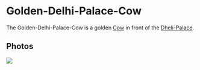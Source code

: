 # Golden-Delhi-Palace-Cow

The Golden-Delhi-Palace-Cow is a golden [Cow](40210003.md) in front of the [Dheli-Palace](18071962.md).

## Photos

![](400000111.jpg)
